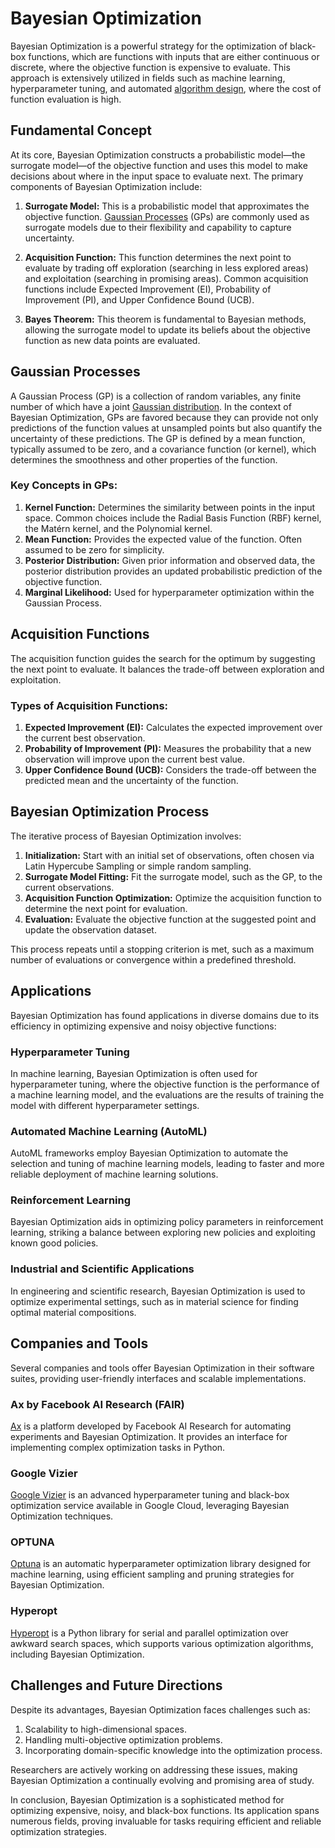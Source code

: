 # Bayesian Optimization

Bayesian Optimization is a powerful strategy for the optimization of black-box functions, which are functions with inputs that are either continuous or discrete, where the objective function is expensive to evaluate. This approach is extensively utilized in fields such as machine learning, hyperparameter tuning, and automated [algorithm design](../a/algorithm_design.md), where the cost of function evaluation is high.

## Fundamental Concept

At its core, Bayesian Optimization constructs a probabilistic model—the surrogate model—of the objective function and uses this model to make decisions about where in the input space to evaluate next. The primary components of Bayesian Optimization include:

1. **Surrogate Model:** This is a probabilistic model that approximates the objective function. [Gaussian Processes](../g/gaussian_processes.md) (GPs) are commonly used as surrogate models due to their flexibility and capability to capture uncertainty.

2. **Acquisition Function:** This function determines the next point to evaluate by trading off exploration (searching in less explored areas) and exploitation (searching in promising areas). Common acquisition functions include Expected Improvement (EI), Probability of Improvement (PI), and Upper Confidence Bound (UCB).

3. **Bayes Theorem:** This theorem is fundamental to Bayesian methods, allowing the surrogate model to update its beliefs about the objective function as new data points are evaluated.

## Gaussian Processes

A Gaussian Process (GP) is a collection of random variables, any finite number of which have a joint [Gaussian distribution](../g/gaussian_distribution.md). In the context of Bayesian Optimization, GPs are favored because they can provide not only predictions of the function values at unsampled points but also quantify the uncertainty of these predictions. The GP is defined by a mean function, typically assumed to be zero, and a covariance function (or kernel), which determines the smoothness and other properties of the function.

### Key Concepts in GPs:

1. **Kernel Function:** Determines the similarity between points in the input space. Common choices include the Radial Basis Function (RBF) kernel, the Matérn kernel, and the Polynomial kernel.
2. **Mean Function:** Provides the expected value of the function. Often assumed to be zero for simplicity.
3. **Posterior Distribution:** Given prior information and observed data, the posterior distribution provides an updated probabilistic prediction of the objective function.
4. **Marginal Likelihood:** Used for hyperparameter optimization within the Gaussian Process.

## Acquisition Functions

The acquisition function guides the search for the optimum by suggesting the next point to evaluate. It balances the trade-off between exploration and exploitation.

### Types of Acquisition Functions:

1. **Expected Improvement (EI):** Calculates the expected improvement over the current best observation.
2. **Probability of Improvement (PI):** Measures the probability that a new observation will improve upon the current best value.
3. **Upper Confidence Bound (UCB):** Considers the trade-off between the predicted mean and the uncertainty of the function.

## Bayesian Optimization Process

The iterative process of Bayesian Optimization involves:

1. **Initialization:** Start with an initial set of observations, often chosen via Latin Hypercube Sampling or simple random sampling.
2. **Surrogate Model Fitting:** Fit the surrogate model, such as the GP, to the current observations.
3. **Acquisition Function Optimization:** Optimize the acquisition function to determine the next point for evaluation.
4. **Evaluation:** Evaluate the objective function at the suggested point and update the observation dataset.

This process repeats until a stopping criterion is met, such as a maximum number of evaluations or convergence within a predefined threshold.

## Applications

Bayesian Optimization has found applications in diverse domains due to its efficiency in optimizing expensive and noisy objective functions:

### Hyperparameter Tuning

In machine learning, Bayesian Optimization is often used for hyperparameter tuning, where the objective function is the performance of a machine learning model, and the evaluations are the results of training the model with different hyperparameter settings.

### Automated Machine Learning (AutoML)

AutoML frameworks employ Bayesian Optimization to automate the selection and tuning of machine learning models, leading to faster and more reliable deployment of machine learning solutions.

### Reinforcement Learning

Bayesian Optimization aids in optimizing policy parameters in reinforcement learning, striking a balance between exploring new policies and exploiting known good policies.

### Industrial and Scientific Applications

In engineering and scientific research, Bayesian Optimization is used to optimize experimental settings, such as in material science for finding optimal material compositions.

## Companies and Tools

Several companies and tools offer Bayesian Optimization in their software suites, providing user-friendly interfaces and scalable implementations.

### Ax by Facebook AI Research (FAIR)

[Ax](https://ax.dev/) is a platform developed by Facebook AI Research for automating experiments and Bayesian Optimization. It provides an interface for implementing complex optimization tasks in Python.

### Google Vizier

[Google Vizier](https://cloud.google.com/ai-platform/optimizer) is an advanced hyperparameter tuning and black-box optimization service available in Google Cloud, leveraging Bayesian Optimization techniques.

### OPTUNA

[Optuna](https://optuna.org/) is an automatic hyperparameter optimization library designed for machine learning, using efficient sampling and pruning strategies for Bayesian Optimization.

### Hyperopt

[Hyperopt](http://hyperopt.github.io/hyperopt/) is a Python library for serial and parallel optimization over awkward search spaces, which supports various optimization algorithms, including Bayesian Optimization.

## Challenges and Future Directions

Despite its advantages, Bayesian Optimization faces challenges such as:

1. Scalability to high-dimensional spaces.
2. Handling multi-objective optimization problems.
3. Incorporating domain-specific knowledge into the optimization process.

Researchers are actively working on addressing these issues, making Bayesian Optimization a continually evolving and promising area of study.

In conclusion, Bayesian Optimization is a sophisticated method for optimizing expensive, noisy, and black-box functions. Its application spans numerous fields, proving invaluable for tasks requiring efficient and reliable optimization strategies.